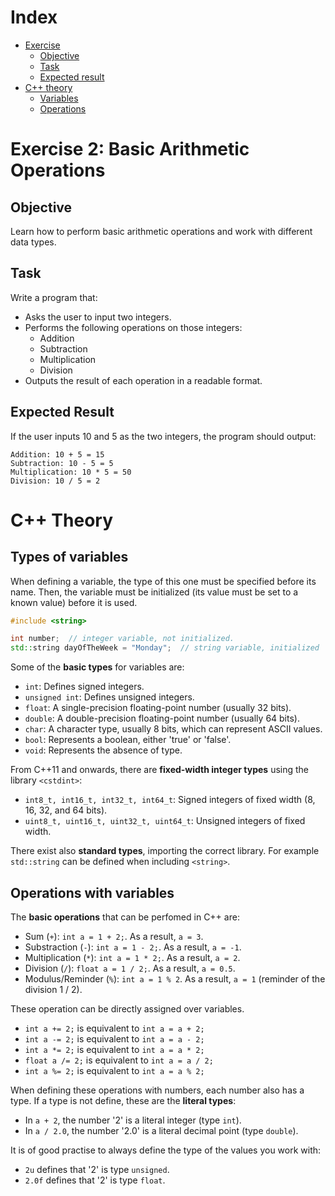 # Index

- [Exercise](#exercise-2-basic-arithmetic-operations)
    - [Objective](#objective)
    - [Task](#task)
    - [Expected result](#expected-result)
- [C++ theory](#c-theory)
    - [Variables](#types-of-variables)
    - [Operations](#operations-with-variables)

# Exercise 2: Basic Arithmetic Operations
## Objective
Learn how to perform basic arithmetic operations and work with different data types.

## Task
Write a program that:

- Asks the user to input two integers.
- Performs the following operations on those integers:
    - Addition
    - Subtraction
    - Multiplication
    - Division
- Outputs the result of each operation in a readable format.
  
## Expected Result
If the user inputs 10 and 5 as the two integers, the program should output:

```commandline
Addition: 10 + 5 = 15
Subtraction: 10 - 5 = 5
Multiplication: 10 * 5 = 50
Division: 10 / 5 = 2
```

# C++ Theory

## Types of variables

When defining a variable, the type of this one must be specified before its name. 
Then, the variable must be initialized (its value must be set to a known value) before it is used.

```cpp
#include <string>

int number;  // integer variable, not initialized.
std::string dayOfTheWeek = "Monday";  // string variable, initialized
```

Some of the **basic types** for variables are:

- `int`: Defines signed integers.
- `unsigned int`: Defines unsigned integers.
- `float`: A single-precision floating-point number (usually 32 bits).
- `double`: A double-precision floating-point number (usually 64 bits).
- `char`: A character type, usually 8 bits, which can represent ASCII values.
- `bool`: Represents a boolean, either 'true' or 'false'.
- `void`: Represents the absence of type.

From C++11 and onwards, there are **fixed-width integer types** using the library `<cstdint>`:

- `int8_t, int16_t, int32_t, int64_t`: Signed integers of fixed width (8, 16, 32, and 64 bits).
- `uint8_t, uint16_t, uint32_t, uint64_t`: Unsigned integers of fixed width.

There exist also **standard types**, importing the correct library.
For example `std::string` can be defined when including `<string>`.

## Operations with variables

The **basic operations** that can be perfomed in C++ are:

- Sum (`+`): `int a = 1 + 2;`. As a result, `a = 3`.
- Substraction (`-`): `int a = 1 - 2;`. As a result, `a = -1`.
- Multiplication (`*`): `int a = 1 * 2;`. As a result, `a = 2`.
- Division (`/`): `float a = 1 / 2;`. As a result, `a = 0.5`.
- Modulus/Reminder (`%`): `int a = 1 % 2`. As a result, `a = 1` (reminder of the division 1 / 2).

These operation can be directly assigned over variables.

- `int a += 2;` is equivalent to `int a = a + 2;` 
- `int a -= 2;` is equivalent to `int a = a - 2;` 
- `int a *= 2;` is equivalent to `int a = a * 2;` 
- `float a /= 2;` is equivalent to `int a = a / 2;` 
- `int a %= 2;` is equivalent to `int a = a % 2;` 

When defining these operations with numbers, each number also has a type.
If a type is not define, these are the **literal types**:

- In `a + 2`, the number '2' is a literal integer (type `int`).
- In `a / 2.0`, the number '2.0' is a literal decimal point (type `double`).

It is of good practise to always define the type of the values you work with:

- `2u` defines that '2' is type `unsigned`.
- `2.0f` defines that '2' is type `float`.
